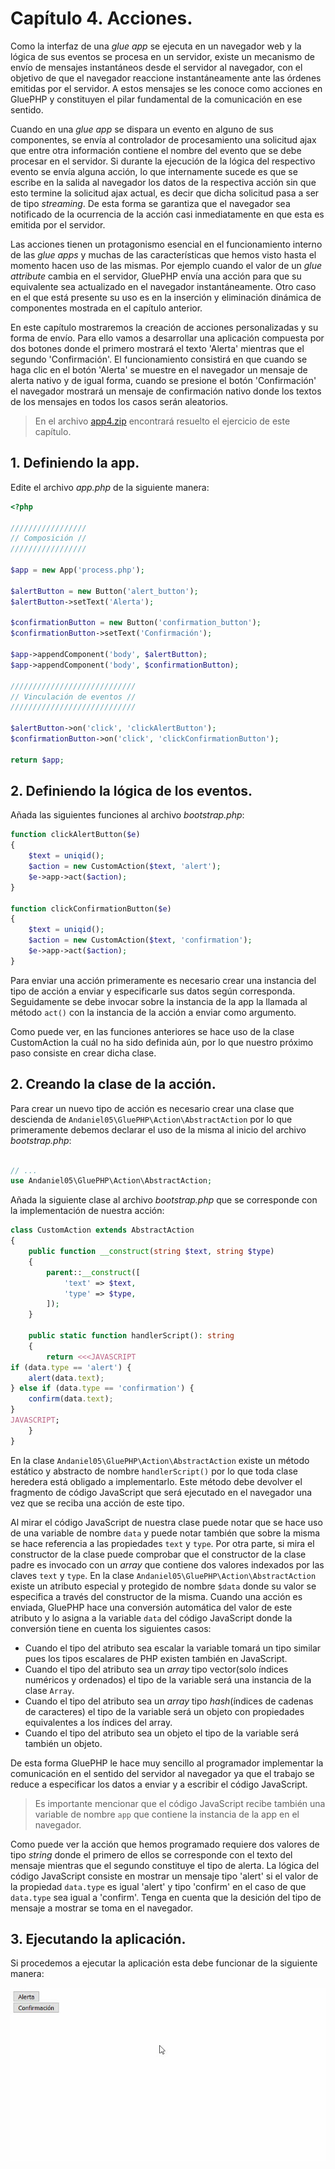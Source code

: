 # Capítulo 4. Acciones. #

Como la interfaz de una *glue app* se ejecuta en un navegador web y la lógica de sus eventos se procesa en un servidor, existe un mecanismo de envío de mensajes instantáneos desde el servidor al navegador, con el objetivo de que el navegador reaccione instantáneamente ante las órdenes emitidas por el servidor. A estos mensajes se les conoce como acciones en GluePHP y constituyen el pilar fundamental de la comunicación en ese sentido.

Cuando en una *glue app* se dispara un evento en alguno de sus componentes, se envía al controlador de procesamiento una solicitud ajax que entre otra información contiene el nombre del evento que se debe procesar en el servidor. Si durante la ejecución de la lógica del respectivo evento se envía alguna acción, lo que internamente sucede es que se escribe en la salida al navegador los datos de la respectiva acción sin que esto termine la solicitud ajax actual, es decir que dicha solicitud pasa a ser de tipo *streaming*. De esta forma se garantiza que el navegador sea notificado de la ocurrencia de la acción casi inmediatamente en que esta es emitida por el servidor.

Las acciones tienen un protagonismo esencial en el funcionamiento interno de las *glue apps* y muchas de las características que hemos visto hasta el momento hacen uso de las mismas. Por ejemplo cuando el valor de un *glue attribute* cambia en el servidor, GluePHP envía una acción para que su equivalente sea actualizado en el navegador instantáneamente. Otro caso en el que está presente su uso es en la inserción y eliminación dinámica de componentes mostrada en el capítulo anterior.

En este capítulo mostraremos la creación de acciones personalizadas y su forma de envío. Para ello vamos a desarrollar una aplicación compuesta por dos botones donde el primero mostrará el texto 'Alerta' mientras que el segundo 'Confirmación'. El funcionamiento consistirá en que cuando se haga clic en el botón 'Alerta' se muestre en el navegador un mensaje de alerta nativo y de igual forma, cuando se presione el botón 'Confirmación' el navegador mostrará un mensaje de confirmación nativo donde los textos de los mensajes en todos los casos serán aleatorios.

>En el archivo [app4.zip](https://github.com/andaniel05/GluePHP/raw/0.1a/doc/res/Cap4/app4.zip) encontrará resuelto el ejercicio de este capítulo.

## 1. Definiendo la app. ##

Edite el archivo *app.php* de la siguiente manera:

```php
<?php

/////////////////
// Composición //
/////////////////

$app = new App('process.php');

$alertButton = new Button('alert_button');
$alertButton->setText('Alerta');

$confirmationButton = new Button('confirmation_button');
$confirmationButton->setText('Confirmación');

$app->appendComponent('body', $alertButton);
$app->appendComponent('body', $confirmationButton);

////////////////////////////
// Vinculación de eventos //
////////////////////////////

$alertButton->on('click', 'clickAlertButton');
$confirmationButton->on('click', 'clickConfirmationButton');

return $app;

```

## 2. Definiendo la lógica de los eventos. ##

Añada las siguientes funciones al archivo *bootstrap.php*:

```php
function clickAlertButton($e)
{
    $text = uniqid();
    $action = new CustomAction($text, 'alert');
    $e->app->act($action);
}

function clickConfirmationButton($e)
{
    $text = uniqid();
    $action = new CustomAction($text, 'confirmation');
    $e->app->act($action);
}
```

Para enviar una acción primeramente es necesario crear una instancia del tipo de acción a enviar y especificarle sus datos según corresponda. Seguidamente se debe invocar sobre la instancia de la app la llamada al método `act()` con la instancia de la acción a enviar como argumento.

Como puede ver, en las funciones anteriores se hace uso de la clase CustomAction la cuál no ha sido definida aún, por lo que nuestro próximo paso consiste en crear dicha clase.

## 2. Creando la clase de la acción. ##

Para crear un nuevo tipo de acción es necesario crear una clase que descienda de `Andaniel05\GluePHP\Action\AbstractAction` por lo que primeramente debemos declarar el uso de la misma al inicio del archivo *bootstrap.php*:

```php

// ...
use Andaniel05\GluePHP\Action\AbstractAction;

```

Añada la siguiente clase al archivo *bootstrap.php* que se corresponde con la implementación de nuestra acción:

```php
class CustomAction extends AbstractAction
{
    public function __construct(string $text, string $type)
    {
        parent::__construct([
            'text' => $text,
            'type' => $type,
        ]);
    }

    public static function handlerScript(): string
    {
        return <<<JAVASCRIPT
if (data.type == 'alert') {
    alert(data.text);
} else if (data.type == 'confirmation') {
    confirm(data.text);
}
JAVASCRIPT;
    }
}
```

En la clase `Andaniel05\GluePHP\Action\AbstractAction` existe un método estático y abstracto de nombre `handlerScript()` por lo que toda clase heredera está obligado a implementarlo. Este método debe devolver el fragmento de código JavaScript que será ejecutado en el navegador una vez que se reciba una acción de este tipo.

Al mirar el código JavaScript de nuestra clase puede notar que se hace uso de una variable de nombre `data` y puede notar también que sobre la misma se hace referencia a las propiedades `text` y `type`. Por otra parte, si mira el constructor de la clase puede comprobar que el constructor de la clase padre es invocado con un *array* que contiene dos valores indexados por las claves `text` y `type`. En la clase `Andaniel05\GluePHP\Action\AbstractAction` existe un atributo especial y protegido de nombre `$data` donde su valor se especifica a través del constructor de la misma. Cuando una acción es enviada, GluePHP hace una conversión automática del valor de este atributo y lo asigna a la variable `data` del código JavaScript donde la conversión tiene en cuenta los siguientes casos:

- Cuando el tipo del atributo sea escalar la variable tomará un tipo similar pues los tipos escalares de PHP existen también en JavaScript.
- Cuando el tipo del atributo sea un *array* tipo vector(solo índices numéricos y ordenados) el tipo de la variable será una instancia de la clase `Array`.
- Cuando el tipo del atributo sea un *array* tipo *hash*(índices de cadenas de caracteres) el tipo de la variable será un objeto con propiedades equivalentes a los índices del array.
- Cuando el tipo del atributo sea un objeto el tipo de la variable será también un objeto.

De esta forma GluePHP le hace muy sencillo al programador implementar la comunicación en el sentido del servidor al navegador ya que el trabajo se reduce a especificar los datos a enviar y a escribir el código JavaScript.

>Es importante mencionar que el código JavaScript recibe también una variable de nombre `app` que contiene la instancia de la app en el navegador.

Como puede ver la acción que hemos programado requiere dos valores de tipo *string* donde el primero de ellos se corresponde con el texto del mensaje mientras que el segundo constituye el tipo de alerta. La lógica del código JavaScript consiste en mostrar un mensaje tipo 'alert' si el valor de la propiedad `data.type` es igual 'alert' y tipo 'confirm' en el caso de que `data.type` sea igual a 'confirm'. Tenga en cuenta que la desición del tipo de mensaje a mostrar se toma en el navegador.

## 3. Ejecutando la aplicación. ##

Si procedemos a ejecutar la aplicación esta debe funcionar de la siguiente manera:

![](res/Cap4/1.gif)

